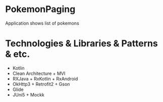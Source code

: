 # PokemonPaging

Application shows list of pokemons


# Technologies & Libraries & Patterns & etc.

* Kotlin
* Clean Architecture + MVI
* RXJava + RxKotlin + RxAndroid
* OkHttp3 + Retrofit2 + Gson
* Glide
* JUni5 + Mockk
